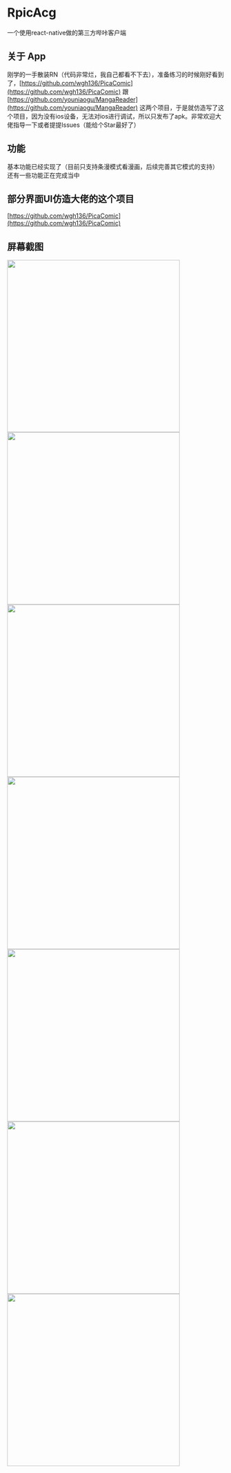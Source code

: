 # RpicAcg
一个使用react-native做的第三方哔咔客户端

## 关于 App
刚学的一手散装RN（代码非常烂，我自己都看不下去），准备练习的时候刚好看到了，[https://github.com/wgh136/PicaComic](https://github.com/wgh136/PicaComic) 跟 [https://github.com/youniaogu/MangaReader](https://github.com/youniaogu/MangaReader) 这两个项目，于是就仿造写了这个项目，因为没有ios设备，无法对ios进行调试，所以只发布了apk。非常欢迎大佬指导一下或者提提Issues（能给个Star最好了）

## 功能
基本功能已经实现了（目前只支持条漫模式看漫画，后续完善其它模式的支持）
还有一些功能正在完成当中

## 部分界面UI仿造大佬的这个项目
[https://github.com/wgh136/PicaComic](https://github.com/wgh136/PicaComic)

## 屏幕截图
<img src="screenshots/1.png" style="width: 400px"><img src="screenshots/2.png" style="width: 400px"><img src="screenshots/3.png" style="width: 400px"><img src="screenshots/4.png" style="width: 400px"><img src="screenshots/5.png" style="width: 400px"><img src="screenshots/6.png" style="width: 400px"><img src="screenshots/7.png" style="width: 400px">
